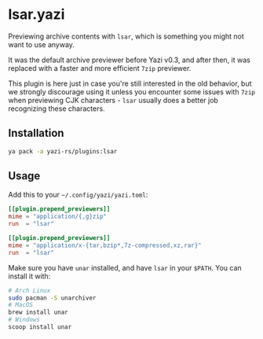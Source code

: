 # lsar.yazi

Previewing archive contents with `lsar`, which is something you might not want to use anyway.

It was the default archive previewer before Yazi v0.3, and after then, it was replaced with a faster and more efficient `7zip` previewer.

This plugin is here just in case you're still interested in the old behavior,
but we strongly discourage using it unless you encounter some issues with `7zip` when previewing CJK characters - `lsar` usually does a better job recognizing these characters.

## Installation

```sh
ya pack -a yazi-rs/plugins:lsar
```

## Usage

Add this to your `~/.config/yazi/yazi.toml`:

```toml
[[plugin.prepend_previewers]]
mime = "application/{,g}zip"
run  = "lsar"

[[plugin.prepend_previewers]]
mime = "application/x-{tar,bzip*,7z-compressed,xz,rar}"
run  = "lsar"
```

Make sure you have `unar` installed, and have `lsar` in your `$PATH`. You can install it with:

```sh
# Arch Linux
sudo pacman -S unarchiver
# MacOS
brew install unar
# Windows
scoop install unar
```
